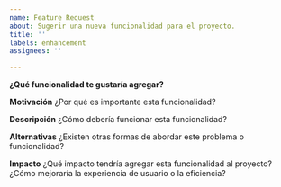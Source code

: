 ```yaml
---
name: Feature Request
about: Sugerir una nueva funcionalidad para el proyecto.
title: ''
labels: enhancement
assignees: ''

---
```


**¿Qué funcionalidad te gustaría agregar?**

**Motivación**
¿Por qué es importante esta funcionalidad?

**Descripción**
¿Cómo debería funcionar esta funcionalidad?

**Alternativas**
¿Existen otras formas de abordar este problema o funcionalidad?

**Impacto**
¿Qué impacto tendría agregar esta funcionalidad al proyecto? ¿Cómo mejoraría la experiencia de usuario o la eficiencia?

